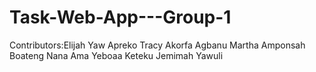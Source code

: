 # Task-Web-App---Group-1
<!-- Names of Contributors -->
Contributors:Elijah Yaw Apreko
             Tracy Akorfa  Agbanu
             Martha Amponsah Boateng
             Nana Ama Yeboaa Keteku
             Jemimah Yawuli
